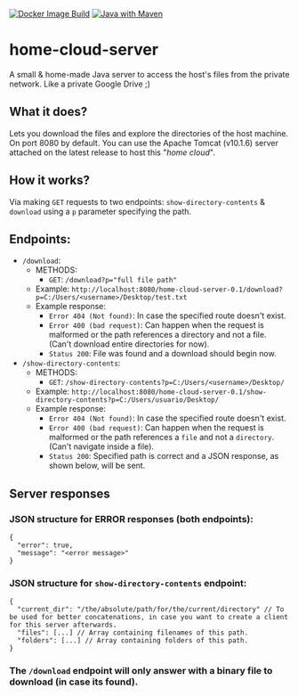 [![Docker Image Build](https://github.com/fabriziodsp-ransom/home-cloud-server/actions/workflows/docker-image.yml/badge.svg)](https://github.com/fabriziodsp-ransom/home-cloud-server/actions/workflows/docker-image.yml)
[![Java with Maven](https://github.com/fabriziodsp-ransom/home-cloud-server/actions/workflows/maven.yml/badge.svg)](https://github.com/fabriziodsp-ransom/home-cloud-server/actions/workflows/maven.yml)
# home-cloud-server
A small & home-made Java server to access the host's files from the private network. Like a private Google Drive ;)

## What it does?
Lets you download the files and explore the directories of the host machine. On port 8080 by default. You can use the Apache Tomcat (v10.1.6) server attached on the latest release to host this "_home cloud_".

## How it works?
Via making `GET` requests to two endpoints: `show-directory-contents` & `download` using a `p` parameter specifying the path.

## Endpoints:
- `/download`:
    - METHODS: 
      - `GET`: `/download?p="full file path"`
    - Example: `http://localhost:8080/home-cloud-server-0.1/download?p=C:/Users/<username>/Desktop/test.txt`
    - Example response:
      - `Error 404 (Not found)`: In case the specified route doesn't exist.
      - `Error 400 (bad request)`: Can happen when the request is malformed or the path references a directory and not a file. (Can't download entire directories for now).
      - `Status 200`: File was found and a download should begin now.
- `/show-directory-contents`:
    - METHODS:
      - `GET`: `/show-directory-contents?p=C:/Users/<username>/Desktop/`
    - Example: `http://localhost:8080/home-cloud-server-0.1/show-directory-contents?p=C:/Users/usuario/Desktop/`
    - Example response:
      - `Error 404 (Not found)`: In case the specified route doesn't exist.
      - `Error 400 (bad request)`: Can happen when the request is malformed or the path references a `file` and not a `directory`. (Can't navigate inside a file).
      - `Status 200`: Specified path is correct and a JSON response, as shown below, will be sent.
      
## Server responses
### JSON structure for ERROR responses (both endpoints):
```
{
  "error": true,
  "message": "<error message>"
}
```

### JSON structure for `show-directory-contents` endpoint:
```
{
  "current_dir": "/the/absolute/path/for/the/current/directory" // To be used for better concatenations, in case you want to create a client for this server afterwards.
  "files": [...] // Array containing filenames of this path.
  "folders": [...] // Array containing folders of this path.
}
```
### The `/download` endpoint will only answer with a binary file to download (in case its found).
